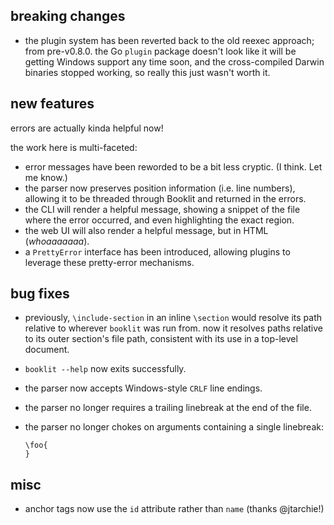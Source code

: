 ## breaking changes

* the plugin system has been reverted back to the old reexec approach; from
  pre-v0.8.0. the Go `plugin` package doesn't look like it will be getting
  Windows support any time soon, and the cross-compiled Darwin binaries stopped
  working, so really this just wasn't worth it.

## new features

errors are actually kinda helpful now!

the work here is multi-faceted:

* error messages have been reworded to be a bit less cryptic. (I think. Let me
  know.)
* the parser now preserves position information (i.e. line numbers), allowing
  it to be threaded through Booklit and returned in the errors.
* the CLI will render a helpful message, showing a snippet of the file where
  the error occurred, and even highlighting the exact region.
* the web UI will also render a helpful message, but in HTML (*whoaaaaaaa*).
* a `PrettyError` interface has been introduced, allowing plugins to leverage
  these pretty-error mechanisms.

## bug fixes

* previously, `\include-section` in an inline `\section` would resolve its path
  relative to wherever `booklit` was run from. now it resolves paths relative
  to its outer section's file path, consistent with its use in a top-level
  document.

* `booklit --help` now exits successfully.

* the parser now accepts Windows-style `CRLF` line endings.

* the parser no longer requires a trailing linebreak at the end of the file.

* the parser no longer chokes on arguments containing a single linebreak:

  ```
  \foo{
  }
  ```

## misc

* anchor tags now use the `id` attribute rather than `name` (thanks @jtarchie!)
